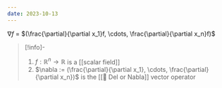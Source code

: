 ```yaml
---
date: 2023-10-13
---
```

$\nabla f$ = $(\frac{\partial}{\partial x_1}f, \cdots, \frac{\partial}{\partial x_n}f)$ 

>[!info]-
> 1. $f: \mathbb{R}^n \rightarrow \mathbb{R}$ is a [[scalar field]]
> 2. $\nabla := (\frac{\partial}{\partial x_1}, \cdots, \frac{\partial}{\partial x_n})$ is the [[📘 Del or Nabla]] vector operator
